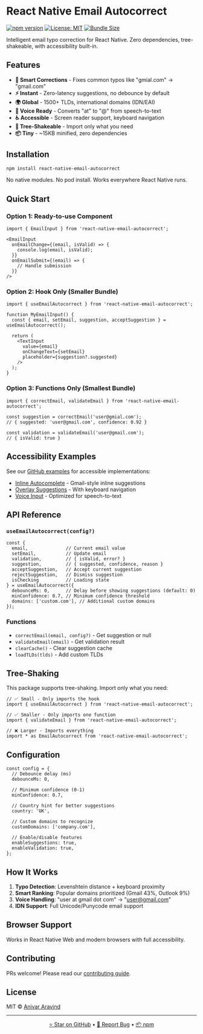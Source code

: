 # React Native Email Autocorrect

[![npm version](https://img.shields.io/npm/v/react-native-email-autocorrect.svg)](https://www.npmjs.com/package/react-native-email-autocorrect)
[![License: MIT](https://img.shields.io/badge/License-MIT-yellow.svg)](https://opensource.org/licenses/MIT)
[![Bundle Size](https://img.shields.io/bundlephobia/minzip/react-native-email-autocorrect)](https://bundlephobia.com/package/react-native-email-autocorrect)

Intelligent email typo correction for React Native. Zero dependencies, tree-shakeable, with accessibility built-in.

## Features

- **🎯 Smart Corrections** - Fixes common typos like "gmial.com" → "gmail.com"
- **⚡ Instant** - Zero-latency suggestions, no debounce by default
- **🌍 Global** - 1500+ TLDs, international domains (IDN/EAI)
- **🎤 Voice Ready** - Converts "at" to "@" from speech-to-text
- **♿ Accessible** - Screen reader support, keyboard navigation
- **🌳 Tree-Shakeable** - Import only what you need
- **📦 Tiny** - ~15KB minified, zero dependencies

## Installation

```bash
npm install react-native-email-autocorrect
```

No native modules. No pod install. Works everywhere React Native runs.

## Quick Start

### Option 1: Ready-to-use Component

```tsx
import { EmailInput } from 'react-native-email-autocorrect';

<EmailInput
  onEmailChange={(email, isValid) => {
    console.log(email, isValid);
  }}
  onEmailSubmit={(email) => {
    // Handle submission
  }}
/>
```

### Option 2: Hook Only (Smaller Bundle)

```tsx
import { useEmailAutocorrect } from 'react-native-email-autocorrect';

function MyEmailInput() {
  const { email, setEmail, suggestion, acceptSuggestion } = useEmailAutocorrect();
  
  return (
    <TextInput
      value={email}
      onChangeText={setEmail}
      placeholder={suggestion?.suggested}
    />
  );
}
```

### Option 3: Functions Only (Smallest Bundle)

```tsx
import { correctEmail, validateEmail } from 'react-native-email-autocorrect';

const suggestion = correctEmail('user@gmial.com');
// { suggested: 'user@gmail.com', confidence: 0.92 }

const validation = validateEmail('user@gmail.com');
// { isValid: true }
```

## Accessibility Examples

See our [GitHub examples](https://github.com/anivar/react-native-email-autocorrect/tree/main/examples/accessibility) for accessible implementations:

- [Inline Autocomplete](https://github.com/anivar/react-native-email-autocorrect/blob/main/examples/accessibility/InlineSuggestionExample.tsx) - Gmail-style inline suggestions
- [Overlay Suggestions](https://github.com/anivar/react-native-email-autocorrect/blob/main/examples/accessibility/GmailStyleExample.tsx) - With keyboard navigation
- [Voice Input](https://github.com/anivar/react-native-email-autocorrect/blob/main/examples/accessibility/VoiceInputExample.tsx) - Optimized for speech-to-text

## API Reference

### `useEmailAutocorrect(config?)`

```tsx
const {
  email,              // Current email value
  setEmail,           // Update email
  validation,         // { isValid, error? }
  suggestion,         // { suggested, confidence, reason }
  acceptSuggestion,   // Accept current suggestion
  rejectSuggestion,   // Dismiss suggestion
  isChecking          // Loading state
} = useEmailAutocorrect({
  debounceMs: 0,      // Delay before showing suggestions (default: 0)
  minConfidence: 0.7, // Minimum confidence threshold
  domains: ['custom.com'], // Additional custom domains
});
```

### Functions

- `correctEmail(email, config?)` - Get suggestion or null
- `validateEmail(email)` - Get validation result
- `clearCache()` - Clear suggestion cache
- `loadTLDs(tlds)` - Add custom TLDs

## Tree-Shaking

This package supports tree-shaking. Import only what you need:

```tsx
// ✅ Small - Only imports the hook
import { useEmailAutocorrect } from 'react-native-email-autocorrect';

// ✅ Smaller - Only imports one function
import { validateEmail } from 'react-native-email-autocorrect';

// ❌ Larger - Imports everything
import * as EmailAutocorrect from 'react-native-email-autocorrect';
```

## Configuration

```tsx
const config = {
  // Debounce delay (ms)
  debounceMs: 0,
  
  // Minimum confidence (0-1)
  minConfidence: 0.7,
  
  // Country hint for better suggestions
  country: 'UK',
  
  // Custom domains to recognize
  customDomains: ['company.com'],
  
  // Enable/disable features
  enableSuggestions: true,
  enableValidation: true,
};
```

## How It Works

1. **Typo Detection**: Levenshtein distance + keyboard proximity
2. **Smart Ranking**: Popular domains prioritized (Gmail 43%, Outlook 9%)
3. **Voice Handling**: "user at gmail dot com" → "user@gmail.com"
4. **IDN Support**: Full Unicode/Punycode email support

## Browser Support

Works in React Native Web and modern browsers with full accessibility.

## Contributing

PRs welcome! Please read our [contributing guide](CONTRIBUTING.md).

## License

MIT © [Anivar Aravind](https://github.com/anivar)

---

<p align="center">
  <a href="https://github.com/anivar/react-native-email-autocorrect/stargazers">⭐ Star on GitHub</a> • 
  <a href="https://github.com/anivar/react-native-email-autocorrect/issues">🐛 Report Bug</a> • 
  <a href="https://www.npmjs.com/package/react-native-email-autocorrect">📦 npm</a>
</p>